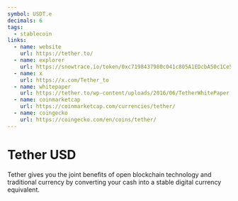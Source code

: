 ```yaml
---
symbol: USDT.e
decimals: 6
tags:
  - stablecoin
links:
  - name: website
    url: https://tether.to/
  - name: explorer
    url: https://snowtrace.io/token/0xc7198437980c041c805A1EDcbA50c1Ce5db95118
  - name: x
    url: https://x.com/Tether_to
  - name: whitepaper
    url: https://tether.to/wp-content/uploads/2016/06/TetherWhitePaper.pdf
  - name: coinmarketcap
    url: https://coinmarketcap.com/currencies/tether/
  - name: coingecko
    url: https://coingecko.com/en/coins/tether/
---
```


# Tether USD

Tether gives you the joint benefits of open blockchain technology and traditional currency by converting your cash into a stable digital currency equivalent.

